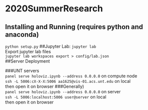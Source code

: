 # 2020SummerResearch 
## Installing and Running (requires python and anaconda)  
`python setup.py`
##Jupyter Lab:
`jupyter lab`     
Export jupyter lab files  
`jupyter lab workspaces export > config/lab.json`  
##Server Deployment
  
###UNT servers  
`panel serve holoviz.ipynb --address 0.0.0.0` on compute node   
`ssh -L 5006:cX-X-X:5006 aa1625@vis-01.acs.unt.edu` on local   
then open it on browser
###Generally)  
`panel serve holoviz.ipynb --address 0.0.0.0` on server  
`ssh -L 5006:localhost:5006 user@server` on local  
then open it on browser
